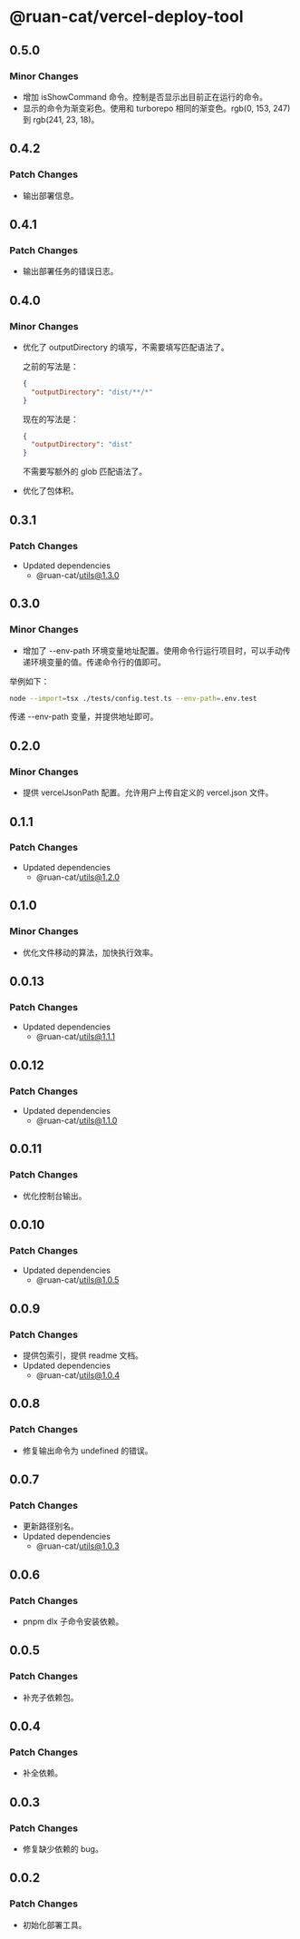 # @ruan-cat/vercel-deploy-tool

## 0.5.0

### Minor Changes

- 增加 isShowCommand 命令。控制是否显示出目前正在运行的命令。
- 显示的命令为渐变彩色。使用和 turborepo 相同的渐变色。rgb(0, 153, 247) 到 rgb(241, 23, 18)。

## 0.4.2

### Patch Changes

- 输出部署信息。

## 0.4.1

### Patch Changes

- 输出部署任务的错误日志。

## 0.4.0

### Minor Changes

- 优化了 outputDirectory 的填写，不需要填写匹配语法了。

  之前的写法是：

  ```json
  {
  	"outputDirectory": "dist/**/*"
  }
  ```

  现在的写法是：

  ```json
  {
  	"outputDirectory": "dist"
  }
  ```

  不需要写额外的 glob 匹配语法了。

- 优化了包体积。

## 0.3.1

### Patch Changes

- Updated dependencies
  - @ruan-cat/utils@1.3.0

## 0.3.0

### Minor Changes

- 增加了 --env-path 环境变量地址配置。使用命令行运行项目时，可以手动传递环境变量的值。传递命令行的值即可。

举例如下：

```bash
node --import=tsx ./tests/config.test.ts --env-path=.env.test
```

传递 --env-path 变量，并提供地址即可。

## 0.2.0

### Minor Changes

- 提供 vercelJsonPath 配置。允许用户上传自定义的 vercel.json 文件。

## 0.1.1

### Patch Changes

- Updated dependencies
  - @ruan-cat/utils@1.2.0

## 0.1.0

### Minor Changes

- 优化文件移动的算法，加快执行效率。

## 0.0.13

### Patch Changes

- Updated dependencies
  - @ruan-cat/utils@1.1.1

## 0.0.12

### Patch Changes

- Updated dependencies
  - @ruan-cat/utils@1.1.0

## 0.0.11

### Patch Changes

- 优化控制台输出。

## 0.0.10

### Patch Changes

- Updated dependencies
  - @ruan-cat/utils@1.0.5

## 0.0.9

### Patch Changes

- 提供包索引，提供 readme 文档。
- Updated dependencies
  - @ruan-cat/utils@1.0.4

## 0.0.8

### Patch Changes

- 修复输出命令为 undefined 的错误。

## 0.0.7

### Patch Changes

- 更新路径别名。
- Updated dependencies
  - @ruan-cat/utils@1.0.3

## 0.0.6

### Patch Changes

- pnpm dlx 子命令安装依赖。

## 0.0.5

### Patch Changes

- 补充子依赖包。

## 0.0.4

### Patch Changes

- 补全依赖。

## 0.0.3

### Patch Changes

- 修复缺少依赖的 bug。

## 0.0.2

### Patch Changes

- 初始化部署工具。
